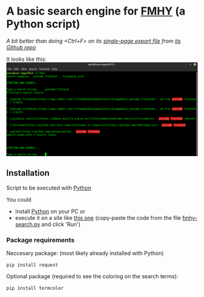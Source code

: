 # A basic search engine for [FMHY](https://fmhy.tk/) (a Python script)
*A bit better than doing <Ctrl+F> on its [single-page export file](https://raw.githubusercontent.com/nbats/FMHYedit/main/single-page) from [its Github repo](https://github.com/nbats/FMHYedit)*

It looks like this:
![](fmhy-search.py-example-screenshot.png)

## Installation
Script to be executed with [Python](https://www.python.org/)

You could 
- install [Python](https://www.python.org/) on your PC or 
- execute it on a site like [this one](https://www.programiz.com/python-programming/online-compiler/) (copy-paste the code from the file [fmhy-search.py](https://github.com/Rust1667/a-FMHY-search-engine/blob/main/fmhy-search.py) and click 'Run')

### Package requirements
Neccesary package: (most likely already installed with Python)
```
pip install request
```
Optional package (required to see the coloring on the search terms):
```
pip install termcolor
```
